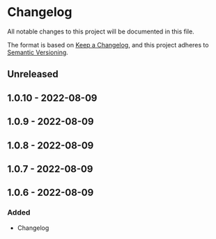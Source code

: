 # Changelog

All notable changes to this project will be documented in this file.

The format is based on [Keep a Changelog](https://keepachangelog.com/en/1.0.0/),
and this project adheres to [Semantic Versioning](https://semver.org/spec/v2.0.0.html).

## Unreleased

## 1.0.10 - 2022-08-09

## 1.0.9 - 2022-08-09

## 1.0.8 - 2022-08-09

## 1.0.7 - 2022-08-09

## 1.0.6 - 2022-08-09
### Added
- Changelog
